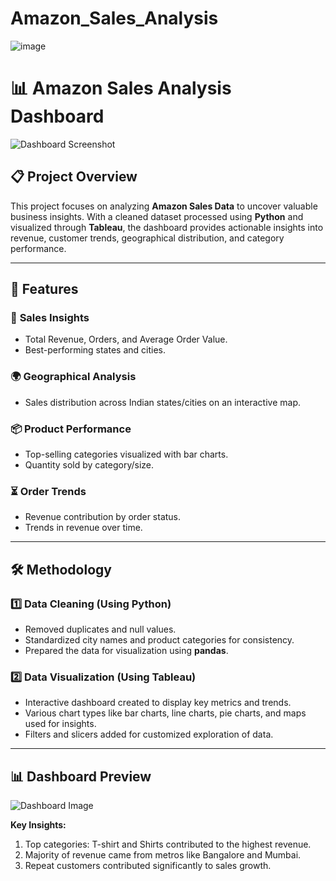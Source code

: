 # Amazon_Sales_Analysis 

![image](https://github.com/user-attachments/assets/91a7a8aa-0e56-45de-9cd6-78b0435674b5)

 
# 📊 Amazon Sales Analysis Dashboard

![Dashboard Screenshot](<img width="1438" alt="Image" src="https://github.com/user-attachments/assets/5a239ab2-30ec-49b2-a269-49abeefc5e6a" />)

## 📋 Project Overview
This project focuses on analyzing **Amazon Sales Data** to uncover valuable business insights. With a cleaned dataset processed using **Python** and visualized through **Tableau**, the dashboard provides actionable insights into revenue, customer trends, geographical distribution, and category performance.

---

## 🚀 Features

### 🛒 **Sales Insights**
- Total Revenue, Orders, and Average Order Value.
- Best-performing states and cities.

### 🌍 **Geographical Analysis**
- Sales distribution across Indian states/cities on an interactive map.

### 📦 **Product Performance**
- Top-selling categories visualized with bar charts.
- Quantity sold by category/size.

### ⏳ **Order Trends**
- Revenue contribution by order status.
- Trends in revenue over time.

---

## 🛠️ Methodology

### 1️⃣ **Data Cleaning** (Using Python)
- Removed duplicates and null values.
- Standardized city names and product categories for consistency.
- Prepared the data for visualization using **pandas**.

### 2️⃣ **Data Visualization** (Using Tableau)
- Interactive dashboard created to display key metrics and trends.
- Various chart types like bar charts, line charts, pie charts, and maps used for insights.
- Filters and slicers added for customized exploration of data.

---

## 📊 Dashboard Preview
![Dashboard Image](https://public.tableau.com/views/Amazon_Sales_Dashboard_17368616825330/AmazomSalesAnalysis?:language=en-US&publish=yes&:sid=&:redirect=auth&:display_count=n&:origin=viz_share_link)

**Key Insights:**
1. Top categories: T-shirt and Shirts contributed to the highest revenue.
2. Majority of revenue came from metros like Bangalore and Mumbai.
3. Repeat customers contributed significantly to sales growth.




